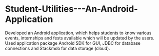 # Student-Utilities---An-Android-Application
Developed an Android application, which helps students to know various events, internships and fests available which will be updated by the users.
Used application package Android SDK for GUI, JDBC for database connections and Stackmob for data storage (cloud).

